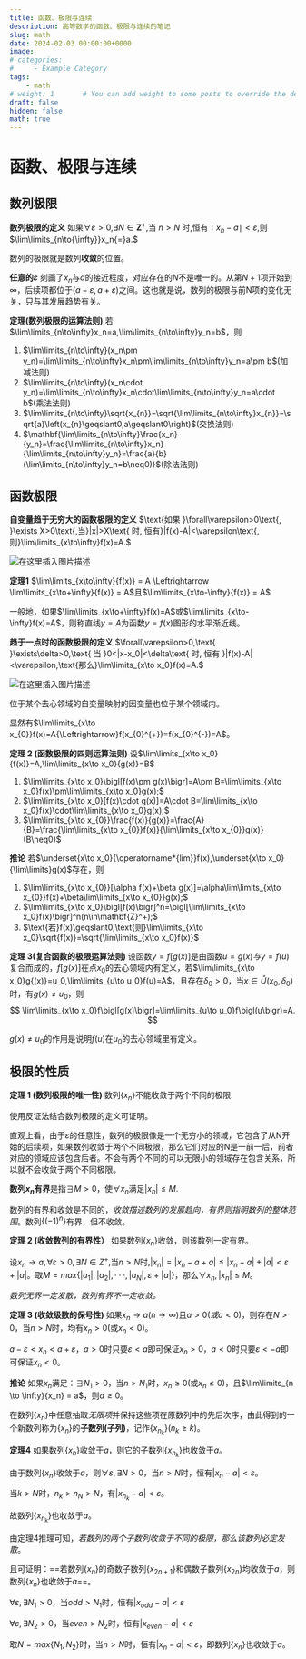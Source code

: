 ```yaml
---
title: 函数、极限与连续
description: 高等数学的函数、极限与连续的笔记
slug: math
date: 2024-02-03 00:00:00+0000
image: 
# categories:
#     - Example Category
tags:
    - math
# weight: 1       # You can add weight to some posts to override the default sorting (date descending)
draft: false
hidden: false
math: true
---
```

# 函数、极限与连续

## 数列极限

**数列极限的定义** 如果$\forall\varepsilon{>}0$,$\exists N\in\mathbf{Z}^+$,当 $n>N$ 时,恒有$\mid x_n-a\mid{<}\varepsilon$,则$\lim\limits_{n\to{\infty}}x_n{=}a.$

数列的极限就是数列**收敛**的位置。

**任意的$\varepsilon$** 刻画了$x_n$与$a$的接近程度，对应存在的$N$不是唯一的。从第$N+1$项开始到$\infty$，后续项都位于$(a-\varepsilon,a+\varepsilon)$之间。这也就是说，数列的极限与前N项的变化无关，只与其发展趋势有关。

**定理(数列极限的运算法则)** 若$\lim\limits_{n\to\infty}x_n=a,\lim\limits_{n\to\infty}y_n=b$，则

1. $\lim\limits_{n\to\infty}(x_n\pm y_n)=\lim\limits_{n\to\infty}x_n\pm\lim\limits_{n\to\infty}y_n=a\pm b$(加减法则)
2. $\lim\limits_{n\to\infty}(x_n\cdot y_n)=\lim\limits_{n\to\infty}x_n\cdot\lim\limits_{n\to\infty}y_n=a\cdot b$(乘法法则)
3. $\lim\limits_{n\to\infty}\sqrt{x_{n}}=\sqrt{\lim\limits_{n\to\infty}x_{n}}=\sqrt{a}\left(x_{n}\geqslant0,a\geqslant0\right)$(交换法则)
4. $\mathbf{\lim\limits_{n\to\infty}\frac{x_n}{y_n}=\frac{\lim\limits_{n\to\infty}x_n}{\lim\limits_{n\to\infty}y_n}=\frac{a}{b}(\lim\limits_{n\to\infty}y_n=b\neq0)}$(除法法则)

## 函数极限

**自变量趋于无穷大的函数极限的定义** $\text{如果 }\forall\varepsilon>0\text{, }\exists X>0\text{,当}|x|>X\text{ 时, 恒有}|f(x)-A|<\varepsilon\text{,则}\lim\limits_{x\to\infty}f(x)=A.$

![在这里插入图片描述](https://img-blog.csdnimg.cn/direct/0c72d73d3f624057bfdf316832975a69.png)

**定理1** $\lim\limits_{x\to\infty}{f(x)} = A \Leftrightarrow \lim\limits_{x\to+\infty}{f(x)} = A$且$\lim\limits_{x\to-\infty}{f(x)} = A$

一般地，如果$\lim\limits_{x\to+\infty}f(x)=A$或$\lim\limits_{x\to-\infty}f(x)=A$，则称直线$y=A$为函数$y=f(x)$图形的水平渐近线。

**趋于一点时的函数极限的定义** $\forall\varepsilon>0,\text{ }\exists\delta>0,\text{ 当 }0<|x-x_0|<\delta\text{ 时, 恒有 }|f(x)-A|<\varepsilon,\text{那么}\lim\limits_{x\to x_0}f(x)=A.$

![在这里插入图片描述](https://img-blog.csdnimg.cn/direct/ac751476ac9e4e90928105fff207ba03.png)

位于某个去心领域的自变量映射的因变量也位于某个领域内。

显然有$\lim\limits_{x\to x_{0}}f(x)=A{\Leftrightarrow}f(x_{0}^{+})=f(x_{0}^{-})=A$。

**定理 2 (函数极限的四则运算法则)** 设$\lim\limits_{x\to x_0}{f(x)}=A,\lim\limits_{x\to x_0}{g(x)}=B$

1. $\lim\limits_{x\to x_0}\bigl[f(x)\pm g(x)\bigr]=A\pm B=\lim\limits_{x\to x_0}f(x)\pm\lim\limits_{x\to x_0}g(x);$
2. $\lim\limits_{x\to x_0}[f(x)\cdot g(x)]=A\cdot B=\lim\limits_{x\to x_0}f(x)\cdot\lim\limits_{x\to x_0}g(x);$
3. $\lim\limits_{x\to x_{0}}\frac{f(x)}{g(x)}=\frac{A}{B}=\frac{\lim\limits_{x\to x_{0}}f(x)}{\lim\limits_{x\to x_{0}}g(x)}(B\neq0)$

**推论** 若$\underset{x\to x_0}{\operatorname*{lim}}f(x),\underset{x\to x_0}{\lim\limits}g(x)$存在，则

1. $\lim\limits_{x\to x_{0}}[\alpha f(x)+\beta g(x)]=\alpha\lim\limits_{x\to x_{0}}f(x)+\beta\lim\limits_{x\to x_{0}}g(x);$
2. $\lim\limits_{x\to x_0}\bigl[f(x)\bigr]^n=\bigl[\lim\limits_{x\to x_0}f(x)\bigr]^n(n\in\mathbf{Z}^+);$
3. $\text{若}f(x)\geqslant0,\text{则}\lim\limits_{x\to x_0}\sqrt{f(x)}=\sqrt{\lim\limits_{x\to x_0}f(x)}$

**定理 3(复合函数的极限运算法则)** 设函数$y=f[g(x)]$是由函数$u=g(x)与y=f(u)$复合而成的，$f[g(x)]$在点$x_0$的去心领域内有定义，若$\lim\limits_{x\to x_0}g{(x)}=u_0,\lim\limits_{u\to u_0}f(u)=A$，且存在$\delta_0>0$，当$x\in\mathring{U}(x_0,\delta_0)$时，有$g(x)\neq u_0$，则
$$
\lim\limits_{x\to x_0}f\bigl[g(x)\bigr]=\lim\limits_{u\to u_0}f\bigl(u\bigr)=A.
$$

$g(x)\neq u_0$的作用是说明$f(u)$在$u_0$的去心领域里有定义。

## 极限的性质

**定理 1 (数列极限的唯一性)** 数列$\left\{x_n\right\}$不能收敛于两个不同的极限.

使用反证法结合数列极限的定义可证明。

直观上看，由于$\varepsilon$的任意性，数列的极限像是一个无穷小的领域，它包含了从N开始的后续项，如果数列收敛于两个不同极限，那么它们对应的N是一前一后，前者对应的领域应该包含后者。不会有两个不同的可以无限小的领域存在包含关系，所以就不会收敛于两个不同极限。

**数列${x_n}$有界**是指$\exists M>0$，使$\forall x_n$满足$|x_n| \leqslant M$.

数列的有界和收敛是不同的，*收敛描述数列的发展趋向，有界则指明数列的整体范围*。数列$\{(-1)^n\}$有界，但不收敛。

**定理 2 (收敛数列的有界性）** 如果数列$\{x_n\}$收敛，则该数列一定有界。

设$x_n \to a,\forall \varepsilon > 0,\exists N \in Z^+$,当$n > N$时,$|x_n| = |x_n - a + a| \leqslant |x_n - a| + |a| < \varepsilon + |a|$。取$M = max\{|a_1|,|a_2|,···,|a_N|,\varepsilon + |a|\}$，那么$\forall x_n,|x_n| \leqslant M$。

*数列无界一定发散，数列有界不一定收敛。* 

**定理 3 (收敛级数的保号性)** 如果$x_n \to a(n \to \infty)$且$a > 0(或 a < 0)$，则存在$N > 0$，当$n > N$时，均有$x_n>0$(或$x_n < 0$)。

$a - \varepsilon < x_n < a + \varepsilon$，$a > 0$时只要$\varepsilon < a$即可保证$x_n > 0$，$a < 0$时只要$\varepsilon < -a$即可保证$x_n < 0$。

**推论** 如果${x_n}$满足：$\exists N_1 > 0$，当$n > N_1$时，$x_n \geqslant 0$(或$x_n \leqslant 0$)，且$\lim\limits_{n \to \infty}{x_n} = a$，则$a \geqslant 0$。

在数列$\{x_n\}$中任意抽取*无限项*并保持这些项在原数列中的先后次序，由此得到的一个新数列称为$\{x_n\}$的**子数列(子列)**，记作$\{x_{n_k}\}(n_k \geqslant k)$。

**定理4** 如果数列$\{x_n\}$收敛于$a$，则它的子数列$\{x_{n_k}\}$也收敛于$a$。

由于数列$\{x_n\}$收敛于$a$，则$\forall \varepsilon, \exists N \gt 0$，当$n > N$时，恒有$|x_n - a| < \varepsilon$。

当$k > N$时，$n_k \gt n_N \gt N$，有$|x_{n_k} - a| \lt \varepsilon$。

故数列$\{x_{n_k}\}$也收敛于$a$。

由定理4推理可知，*若数列的两个子数列收敛于不同的极限，那么该数列必定发散*。

且可证明：==若数列$\{x_n\}$的奇数子数列$\{x_{2n+1}\}$和偶数子数列$\{x_{2n}\}$均收敛于$a$，则数列$\{x_n\}$也收敛于$a$==。

$\forall \varepsilon, \exists N_1 \gt 0$，当$odd > N_1$时，恒有$|x_{odd} - a| < \varepsilon$

$\forall \varepsilon, \exists N_2 \gt 0$，当$even > N_2$时，恒有$|x_{even} - a| < \varepsilon$

取$N=max\{N_1,N_2\}$时，当$n>N$时，恒有$|x_{n} - a| < \varepsilon$，即数列$\{x_n\}$也收敛于$a$。

